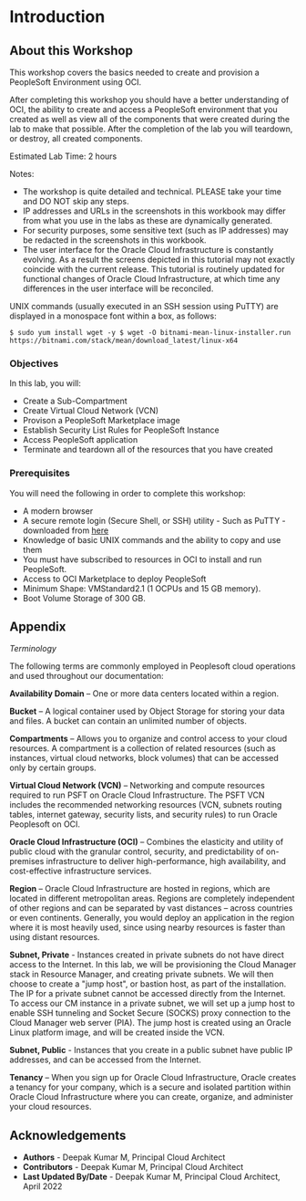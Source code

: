 # Introduction

## About this Workshop

This workshop covers the basics needed to create and provision a PeopleSoft Environment using OCI.

After completing this workshop you should have a better understanding of OCI, the ability to create and access a PeopleSoft environment that you created as well as view all of the components that were created during the lab to make that possible. After the completion of the lab you will teardown, or destroy, all created components.

Estimated Lab Time: 2 hours

Notes:

* The workshop is quite detailed and technical. PLEASE take your time and DO NOT skip any steps.
* IP addresses and URLs in the screenshots in this workbook may differ from what you use in the labs as these are dynamically generated.
* For security purposes, some sensitive text (such as IP addresses) may be redacted in the screenshots in this workbook.
* The user interface for the Oracle Cloud Infrastructure is constantly evolving. As a result the screens depicted in this tutorial may not exactly coincide with the current release. This tutorial is routinely updated for functional changes of Oracle Cloud Infrastructure, at which time any differences in the user interface will be reconciled.

UNIX commands (usually executed in an SSH session using PuTTY) are displayed in a monospace font within a box, as follows:

```
$ sudo yum install wget -y $ wget -O bitnami-mean-linux-installer.run https://bitnami.com/stack/mean/download_latest/linux-x64
```


### Objectives

In this lab, you will:
* Create a Sub-Compartment
* Create Virtual Cloud Network (VCN)
* Provison a PeopleSoft Marketplace image
* Establish Security List Rules for PeopleSoft Instance
* Access PeopleSoft application
* Terminate and teardown all of the resources that you have created

### Prerequisites

You will need the following in order to complete this workshop:

* A modern browser
* A secure remote login (Secure Shell, or SSH) utility
        - Such as PuTTY - downloaded from [here](https://www.ssh.com/ssh/putty/download)
* Knowledge of basic UNIX commands and the ability to copy and use them
* You must have subscribed to resources in OCI to install and run PeopleSoft.
* Access to OCI Marketplace to deploy PeopleSoft
* Minimum Shape: VMStandard2.1 (1 OCPUs and 15 GB memory).
* Boot Volume Storage of 300 GB.

## Appendix

*Terminology*

The following terms are commonly employed in Peoplesoft cloud operations and used throughout our documentation:

**Availability Domain** – One or more data centers located within a region.

**Bucket** – A logical container used by Object Storage for storing your data and files. A bucket can contain an unlimited number of objects.

**Compartments** – Allows you to organize and control access to your cloud resources. A compartment is a collection of related resources (such as instances, virtual cloud networks, block volumes) that can be accessed only by certain groups.

**Virtual Cloud Network (VCN)** – Networking and compute resources required to run PSFT on Oracle Cloud Infrastructure. The PSFT VCN includes the recommended networking resources (VCN, subnets routing tables, internet gateway, security lists, and security rules) to run Oracle Peoplesoft on OCI.

**Oracle Cloud Infrastructure (OCI)** – Combines the elasticity and utility of public cloud with the granular control, security, and predictability of on-premises infrastructure to deliver high-performance, high availability, and cost-effective infrastructure services.

**Region** – Oracle Cloud Infrastructure are hosted in regions, which are located in different metropolitan areas. Regions are completely independent of other regions and can be separated by vast distances – across countries or even continents. Generally, you would deploy an application in the region where it is most heavily used, since using nearby resources is faster than using distant resources.

**Subnet, Private** - Instances created in private subnets do not have direct access to the Internet. In this lab, we will be provisioning the Cloud Manager stack in Resource Manager, and creating private subnets. We will then choose to create a "jump host", or bastion host, as part of the installation. The IP for a private subnet cannot be accessed directly from the Internet. To access our CM instance in a private subnet, we will set up a jump host to enable SSH tunneling and Socket Secure (SOCKS) proxy connection to the Cloud Manager web server (PIA). The jump host is created using an Oracle Linux platform image, and will be created inside the VCN.

**Subnet, Public** - Instances that you create in a public subnet have public IP addresses, and can be accessed from the Internet.

**Tenancy** – When you sign up for Oracle Cloud Infrastructure, Oracle creates a tenancy for your company, which is a secure and isolated partition within Oracle Cloud Infrastructure where you can create, organize, and administer your cloud resources.


## Acknowledgements
* **Authors** - Deepak Kumar M, Principal Cloud Architect
* **Contributors** - Deepak Kumar M, Principal Cloud Architect
* **Last Updated By/Date** - Deepak Kumar M, Principal Cloud Architect, April 2022

